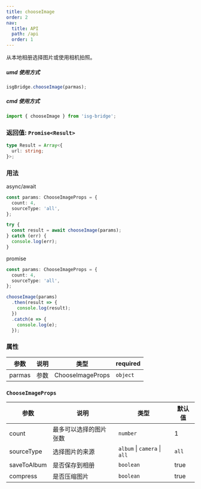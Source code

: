 ```yaml
---
title: chooseImage
order: 2
nav:
  title: API
  path: /api
  order: 1
---
```


<Alert type="info">
 从本地相册选择图片或使用相机拍照。
</Alert>

##### <Badge>umd 使用方式</Badge>

```js
isgBridge.chooseImage(parmas);
```

##### <Badge>cmd 使用方式</Badge>

```js
import { chooseImage } from 'isg-bridge';
```

### 返回值: `Promise<Result>`

```typescript
type Result = Array<{
  url: string;
}>;
```

### 用法

<Badge>async/await</Badge>

```typescript
const params: ChooseImageProps = {
  count: 4,
  sourceType: 'all',
};

try {
  const result = await chooseImage(params);
} catch (err) {
  console.log(err);
}
```

<Badge>promise</Badge>

```typescript
const params: ChooseImageProps = {
  count: 4,
  sourceType: 'all',
};

chooseImage(params)
  .then(result => {
    console.log(result);
  })
  .catch(e => {
    console.log(e);
  });
```

### 属性

| 参数   | 说明 | 类型             | required |
| ------ | ---- | ---------------- | -------- |
| parmas | 参数 | ChooseImageProps | `object` |

### `ChooseImageProps`

| 参数        | 说明                   | 类型                         | 默认值 |
| ----------- | ---------------------- | ---------------------------- | ------ |
| count       | 最多可以选择的图片张数 | `number`                     | 1      |
| sourceType  | 选择图片的来源         | `album` \| `camera` \| `all` | `all`  |
| saveToAlbum | 是否保存到相册         | `boolean`                    | true   |
| compress    | 是否压缩图片           | `boolean`                    | true   |
